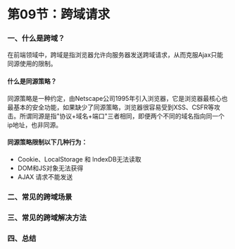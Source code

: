 # 第09节：跨域请求

### 一、什么是跨域？

  在前端领域中，跨域是指浏览器允许向服务器发送跨域请求，从而克服Ajax只能同源使用的限制。

#### 什么是同源策略？
 同源策略是一种约定，由Netscape公司1995年引入浏览器，它是浏览器最核心也最基本的安全功能，如果缺少了同源策略，浏览器很容易受到XSS、CSFR等攻击。所谓同源是指"协议+域名+端口"三者相同，即便两个不同的域名指向同一个ip地址，也非同源。

#### 同源策略限制以下几种行为：

* Cookie、LocalStorage 和 lndexDB无法读取
* DOM和JS对象无法获得
* AJAX 请求不能发送

### 二、常见的跨域场景

### 三、常见的跨域解决方法

### 四、总结
